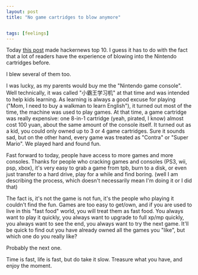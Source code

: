 ```yaml
---
layout: post
title: "No game cartridges to blow anymore"


tags: [feelings]
---
```

Today [this post](http://www.mentalfloss.com/blogs/archives/142550) made hackernews top 10. I guess it has to do with the fact that a lot of readers have the experience of blowing into the Nintendo cartridges before.

I blew several of them too.

I was lucky, as my parents would buy me the "Nintendo game console". Well technically, it was called "小霸王学习机" at that time and was intended to help kids learning. As learning is always a good excuse for playing ("Mom, I need to buy a walkman to learn English"), it turned out most of the time, the machine was used to play games.
At that time, a game cartridge was really expensive: one 8-in-1 cartridge (yeah, pirated, I know) almost cost 100 yuan, about the same amount of the console itself. It turned out as a kid, you could only owned up to 3 or 4 game cartridges. Sure it sounds sad, but on the other hand, every game was treated as "Contra" or "Super Mario". We played hard and found fun.

Fast forward to today, people have access to more games and more consoles. Thanks for people who cracking games and consoles (PS3, wii, psp, xbox), it's very easy to grab a game from tpb, burn to a disk, or even just transfer to a hard drive, play for a while and find boring. (well I am describing the process, which doesn't necessarily mean I'm doing it or I did that) 

The fact is, it's not the game is not fun, it's the people who playing it couldn't find the fun. Games are too easy to get/own, and if you are used to live in this "fast food" world, you will treat them as fast food. You always want to play it quickly, you always want to upgrade to full xp/mp quickly, you always want to see the end, you always want to try the next game. It'll be quick to find out you have already owned all the games you "like", but which one do you really like? 

Probably the next one.

Time is fast, life is fast, but do take it slow. Treasure what you have, and enjoy the moment.

